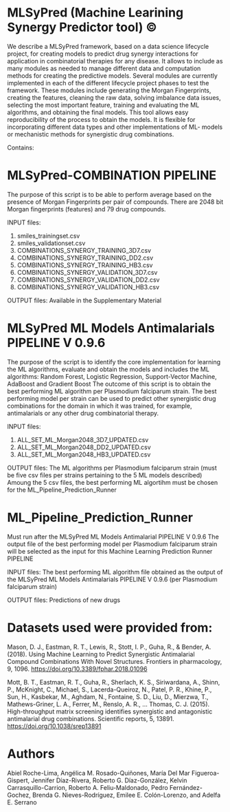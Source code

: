 # MLSyPred (Machine Learining Synergy Predictor tool) ©

We describe a MLSyPred framework, based on a data science lifecycle project, for creating models to predict drug synergy interactions for application in combinatorial therapies for any disease. 
It allows to include as many modules as needed to manage different data and computation methods for creating the predictive models. 
Several modules are currently implemented in each of the different lifecycle project phases to test the framework. 
These modules include generating the Morgan Fingerprints, creating the features, cleaning the raw data, solving imbalance data issues, selecting the most important feature, training and evaluating the ML algorithms, and obtaining the final models. 
This tool allows easy reproducibility of the process to obtain the models. 
It is flexible for incorporating different data types and other implementations of ML- models or mechanistic methods for synergistic drug combinations.

Contains:

# MLSyPred-COMBINATION PIPELINE
  The purpose of this script is to be able to perform average based on the presence of Morgan Fingerprints per pair of compounds.
  There are 2048 bit Morgan fingerprints (features) and 79 drug compounds.
 
 INPUT files:
  1. smiles_trainingset.csv
  2. smiles_validationset.csv
  3. COMBINATIONS_SYNERGY_TRAINING_3D7.csv
  4. COMBINATIONS_SYNERGY_TRAINING_DD2.csv
  5. COMBINATIONS_SYNERGY_TRAINING_HB3.csv
  6. COMBINATIONS_SYNERGY_VALIDATION_3D7.csv
  7. COMBINATIONS_SYNERGY_VALIDATION_DD2.csv
  8. COMBINATIONS_SYNERGY_VALIDATION_HB3.csv
 
 OUTPUT files:
  Available in the Supplementary Material

# MLSyPred ML Models Antimalarials PIPELINE V 0.9.6
  The purpose of the script is to identify the core implementation for learning the ML algorithms, evaluate and obtain the models and includes the ML algorithms: 
  Random Forest, Logistic Regression, Support-Vector Machine, AdaBoost and Gradient Boost
  The outcome of this script is to obtain the best performing ML algorithm per Plasmodium falciparum strain. 
  The best performing model per strain can be used to predict other synergistic drug combinations for the domain in which it was trained, for example, antimalarials or   any other drug combinatorial therapy.
  
 INPUT files:
  1. ALL_SET_ML_Morgan2048_3D7_UPDATED.csv
  2. ALL_SET_ML_Morgan2048_DD2_UPDATED.csv
  3. ALL_SET_ML_Morgan2048_HB3_UPDATED.csv
 
 OUTPUT files:
  The ML algorithms per Plasmodium falciparum strain (must be five csv files per strains pertaining to the 5 ML models described)
  Amoung the 5 csv files, the best performing ML algortihm must be chosen for the ML_Pipeline_Prediction_Runner

# ML_Pipeline_Prediction_Runner
  Must run after the MLSyPred ML Models Antimalarial PIPELINE V 0.9.6
  The output file of the best performing model per Plasmodium falciparum strain will be selected as the input for this Machine Learning Prediction Runner PIPELINE
 
 INPUT files:
  The best performing ML algorithm file obtained as the output of the MLSyPred ML Models Antimalarials PIPELINE V 0.9.6 (per Plasmodium falciparum strain)
  
 OUTPUT files:
    Predictions of new drugs

# Datasets used were provided from:

Mason, D. J., Eastman, R. T., Lewis, R., Stott, I. P., Guha, R., & Bender, A. (2018). Using Machine Learning to Predict Synergistic Antimalarial Compound Combinations With Novel Structures. Frontiers in pharmacology, 9, 1096. https://doi.org/10.3389/fphar.2018.01096

Mott, B. T., Eastman, R. T., Guha, R., Sherlach, K. S., Siriwardana, A., Shinn, P., McKnight, C., Michael, S., Lacerda-Queiroz, N., Patel, P. R., Khine, P., Sun, H., Kasbekar, M., Aghdam, N., Fontaine, S. D., Liu, D., Mierzwa, T., Mathews-Griner, L. A., Ferrer, M., Renslo, A. R., … Thomas, C. J. (2015). High-throughput matrix screening identifies synergistic and antagonistic antimalarial drug combinations. Scientific reports, 5, 13891. https://doi.org/10.1038/srep13891

# Authors

Abiel Roche-Lima, Angélica M. Rosado-Quiñones, María Del Mar Figueroa-Gispert, Jennifer Díaz-Rivera, Roberto G. Díaz-González, Kelvin Carrasquillo-Carrion, Roberto A. Feliu-Maldonado, Pedro Fernández-Gochez, Brenda G. Nieves-Rodríguez, Emilee E. Colón-Lorenzo, and Adelfa E. Serrano
